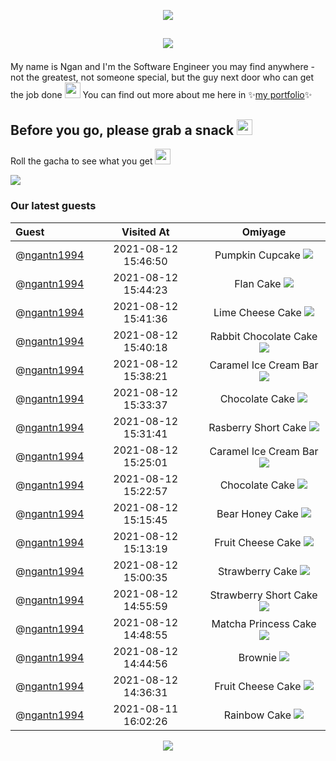 <p align="center"><img src="https://ntuyetngan.com/public/github/readme-top.png">

## <p align="center"><img src="https://ntuyetngan.com/public/github/readme-hello.png" align="center">

My name is Ngan and I'm the Software Engineer you may find anywhere - not the greatest, not someone special, but the guy next door who can get the job done <img src="https://emojis.slackmojis.com/emojis/images/1597609912/10174/wfh_parrot.gif" width="25px">
You can find out more about me here in ✨<a href="https://ntuyetngan.com/" target="_blank">my portfolio</a>✨

## Before you go, please grab a snack <img src="https://emojis.slackmojis.com/emojis/images/1613285697/12806/meow_attention.png" width="25px">
Roll the gacha to see what you get <img src="https://emojis.slackmojis.com/emojis/images/1471119458/989/parrot_dad.gif" width="25px">

<a href="https://github.com/ngantn1994/ngantn1994/issues/new?title=roll&template=feature_request.md"><img src="https://ntuyetngan.com/public/github/readme-gacha.gif"></a>

### Our latest guests

| Guest | Visited At | Omiyage |
| :--- | :---: | :---: |
| @<a href="https://github.com/ngantn1994">ngantn1994</a> | 2021-08-12 15:46:50 | Pumpkin Cupcake <img src="https://ntuyetngan.com/public/github/omiyage/0/32/10.png"> |
| @<a href="https://github.com/ngantn1994">ngantn1994</a> | 2021-08-12 15:44:23 | Flan Cake <img src="https://ntuyetngan.com/public/github/omiyage/0/32/22.png"> |
| @<a href="https://github.com/ngantn1994">ngantn1994</a> | 2021-08-12 15:41:36 | Lime Cheese Cake <img src="https://ntuyetngan.com/public/github/omiyage/0/32/16.png"> |
| @<a href="https://github.com/ngantn1994">ngantn1994</a> | 2021-08-12 15:40:18 | Rabbit Chocolate Cake <img src="https://ntuyetngan.com/public/github/omiyage/0/32/2.png"> |
| @<a href="https://github.com/ngantn1994">ngantn1994</a> | 2021-08-12 15:38:21 | Caramel Ice Cream Bar <img src="https://ntuyetngan.com/public/github/omiyage/0/32/13.png"> |
| @<a href="https://github.com/ngantn1994">ngantn1994</a> | 2021-08-12 15:33:37 | Chocolate Cake <img src="https://ntuyetngan.com/public/github/omiyage/0/32/17.png"> |
| @<a href="https://github.com/ngantn1994">ngantn1994</a> | 2021-08-12 15:31:41 | Rasberry Short Cake <img src="https://ntuyetngan.com/public/github/omiyage/0/32/29.png"> |
| @<a href="https://github.com/ngantn1994">ngantn1994</a> | 2021-08-12 15:25:01 | Caramel Ice Cream Bar <img src="https://ntuyetngan.com/public/github/omiyage/0/32/13.png"> |
| @<a href="https://github.com/ngantn1994">ngantn1994</a> | 2021-08-12 15:22:57 | Chocolate Cake <img src="https://ntuyetngan.com/public/github/omiyage/0/32/17.png"> |
| @<a href="https://github.com/ngantn1994">ngantn1994</a> | 2021-08-12 15:15:45 | Bear Honey Cake <img src="https://ntuyetngan.com/public/github/omiyage/0/32/1.png"> |
| @<a href="https://github.com/ngantn1994">ngantn1994</a> | 2021-08-12 15:13:19 | Fruit Cheese Cake <img src="https://ntuyetngan.com/public/github/omiyage/0/32/15.png"> |
| @<a href="https://github.com/ngantn1994">ngantn1994</a> | 2021-08-12 15:00:35 | Strawberry Cake <img src="https://ntuyetngan.com/public/github/omiyage/0/32/19.png"> |
| @<a href="https://github.com/ngantn1994">ngantn1994</a> | 2021-08-12 14:55:59 | Strawberry Short Cake <img src="https://ntuyetngan.com/public/github/omiyage/0/32/31.png"> |
| @<a href="https://github.com/ngantn1994">ngantn1994</a> | 2021-08-12 14:48:55 | Matcha Princess Cake <img src="https://ntuyetngan.com/public/github/omiyage/0/32/23.png"> |
| @<a href="https://github.com/ngantn1994">ngantn1994</a> | 2021-08-12 14:44:56 | Brownie <img src="https://ntuyetngan.com/public/github/omiyage/0/32/8.png"> |
| @<a href="https://github.com/ngantn1994">ngantn1994</a> | 2021-08-12 14:36:31 | Fruit Cheese Cake <img src="https://ntuyetngan.com/public/github/omiyage/0/32/15.png"> |
| @<a href="https://github.com/ngantn1994">ngantn1994</a> | 2021-08-11 16:02:26 | Rainbow Cake <img src="https://ntuyetngan.com/public/github/omiyage/0/32/18.png"> |
<p align="center"><img src="https://ntuyetngan.com/public/github/readme-bottom.png">